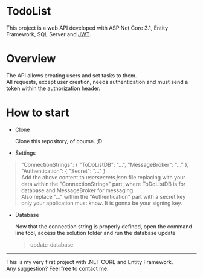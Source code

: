 # TodoList

This project is a web API developed with ASP.Net Core 3.1, Entity Framework, SQL Server and [JWT](https://jwt.io/).

# Overview
The API allows creating users and set tasks to them.  
All requests, except user creation, needs authentication and must send a token within the authorization header. 

# How to start

* Clone

    Clone this repository, of course. ;D

* Settings
> "ConnectionStrings": {
	"ToDoListDB": "...",
	"MessageBroker": "..."
},
"Authentication": {
	"Secret": "..."
}    
Add the above content to *usersecrets.json* file replacing with your data within the "ConnectionStrings" part, where ToDoListDB is for database and MessageBroker for messaging.    
Also replace "..." within the "Authentication" part with a secret key only your application must know. It is gonna be your signing key.
    
* Database
    
    Now that the connection string is properly defined, open the command line tool, access the solution folder and run the database update
    
    > update-database   
           
***    
This is my very first project with .NET CORE and Entity Framework.  
Any suggestion? Feel free to contact me.
